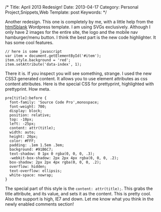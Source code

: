 /*
Title: April 2013 Redesign!
Date: 2013-04-17
Category: Personal Project,Snippets,Web
Template: post
Keywords: 
*/

Another redesign. This one is completely by me, with a little help from
the [html5blank](http://html5blank.com "html5blank wordpress theme")
Wordpress template. I am using SVGs exclusively. Although I only have 2
images for the entire site, the logo and the mobile nav hamburger/menu
button. I think the best part is the new code highlighter. It has some
cool features.

~~~~ {.prettyprint .lang-js title="Highlight some Javascript"}
// here is some javascript
var item = document.getElementById('#item');
item.style.background = 'red';
item.setAttribute('data-index', 1);
~~~~

There it is. If you inspect you will see something, strange. I used the
new CSS3 generated content. It allows you to use element attributes as
css content attributes. Here is the special CSS for prettyprint,
highlighted with prettyprint. How meta.

~~~~ {.prettyprint .lang-css title="style pre tags with title attrs"}
pre[title]:before {
  font-family: 'Source Code Pro',monospace;
  font-weight: 700;
  display: block;
  position: relative;
  top: -10px;
  left: -25px;
  content: attr(title);
  width: auto;
  height: 20px;
  color: #FFF;
  padding: .1em 1.5em .3em;
  background: #91B6C7;
  text-shadow: 0 1px 0 rgba(0, 0, 0, .3);
  -webkit-box-shadow: 2px 2px 4px rgba(0, 0, 0, .2);
  box-shadow: 2px 2px 4px rgba(0, 0, 0, .2);
  overflow: hidden;
  text-overflow: ellipsis;
  white-space: nowrap;
}
~~~~

The special part of this style is the `content: attr(title);`. This
grabs the title attribute, and its value, and sets it as the content.
This is pretty cool. Also the support is high, IE7 and down. Let me know
what you think in the newly enabled comments section!
